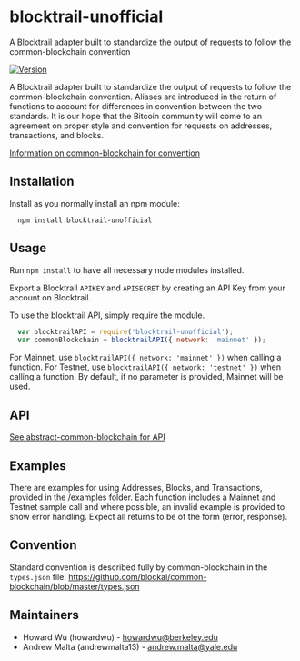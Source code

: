 # blocktrail-unofficial
A Blocktrail adapter built to standardize the output of requests to follow the common-blockchain convention

[![Version](http://img.shields.io/npm/v/blocktrail-unofficial.svg)](https://www.npmjs.org/package/blocktrail-unofficial)

A Blocktrail adapter built to standardize the output of requests to follow the common-blockchain convention. Aliases are introduced in the return of functions to account for differences in convention between the two standards. It is our hope that the Bitcoin community will come to an agreement on proper style and convention for requests on addresses, transactions, and blocks. 

[Information on common-blockchain for convention](https://github.com/common-blockchain/common-blockchain/blob/master/README.md)

## Installation

Install as you normally install an npm module:
```
  npm install blocktrail-unofficial
```

## Usage

Run ``` npm install ``` to have all necessary node modules installed.

Export a Blocktrail ``` APIKEY ``` and ``` APISECRET ``` by creating an API Key from your account on Blocktrail.

To use the blocktrail API, simply require the module.
```javascript
  var blocktrailAPI = require('blocktrail-unofficial');
  var commonBlockchain = blocktrailAPI({ network: 'mainnet' });
```
For Mainnet, use ``` blocktrailAPI({ network: 'mainnet' }) ``` when calling a function. For Testnet, use ``` blocktrailAPI({ network: 'testnet' }) ``` when calling a function. By default, if no parameter is provided, Mainnet will be used.

## API

[See abstract-common-blockchain for API](https://github.com/blockai/abstract-common-blockchain/blob/master/README.md)

## Examples

There are examples for using Addresses, Blocks, and Transactions, provided in the /examples folder. Each function includes a Mainnet and Testnet sample call and where possible, an invalid example is provided to show error handling. Expect all returns to be of the form (error, response).

## Convention

Standard convention is described fully by common-blockchain in the ```types.json``` file: https://github.com/blockai/common-blockchain/blob/master/types.json

## Maintainers
  * Howard Wu (howardwu) - howardwu@berkeley.edu
  * Andrew Malta (andrewmalta13) - andrew.malta@yale.edu
